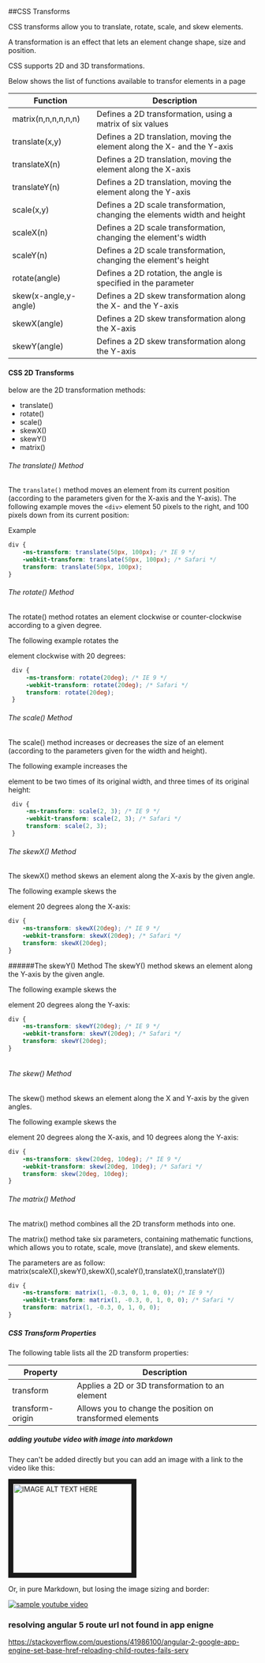 ##CSS Transforms

CSS transforms allow you to translate, rotate, scale, and skew elements.

A transformation is an effect that lets an element change shape, size and position.

CSS supports 2D and 3D transformations.

Below shows the list of functions available to transfor elements in a page 
 
 Function | Description
 --- | ---
 matrix(n,n,n,n,n,n) |	Defines a 2D transformation, using a matrix of six values
 translate(x,y) |	Defines a 2D translation, moving the element along the X- and the Y-axis
 translateX(n) |	Defines a 2D translation, moving the element along the X-axis
 translateY(n) |	Defines a 2D translation, moving the element along the Y-axis
 scale(x,y) |	Defines a 2D scale transformation, changing the elements width and height
 scaleX(n) |	Defines a 2D scale transformation, changing the element's width
 scaleY(n) |	Defines a 2D scale transformation, changing the element's height
 rotate(angle) |	Defines a 2D rotation, the angle is specified in the parameter
 skew(x-angle,y-angle) |	Defines a 2D skew transformation along the X- and the Y-axis
 skewX(angle) |	Defines a 2D skew transformation along the X-axis
 skewY(angle) |	Defines a 2D skew transformation along the Y-axis


#### CSS 2D Transforms
below are the 2D transformation methods:

 - translate()
 - rotate()
 - scale()
 - skewX()
 - skewY()
 - matrix()
 
###### The translate() Method
 
 The `translate()` method moves an element from its current position (according to the parameters given for the X-axis and the Y-axis).
 The following example moves the `<div>` element 50 pixels to the right, and 100 pixels down from its current position:
 
 Example
 ```css
 div {
     -ms-transform: translate(50px, 100px); /* IE 9 */
     -webkit-transform: translate(50px, 100px); /* Safari */
     transform: translate(50px, 100px);
 }
 ```
 
 ###### The rotate() Method
 The rotate() method rotates an element clockwise or counter-clockwise according to a given degree.
 
 The following example rotates the <div> element clockwise with 20 degrees:
 
```css
 div {
     -ms-transform: rotate(20deg); /* IE 9 */
     -webkit-transform: rotate(20deg); /* Safari */
     transform: rotate(20deg);
 }

```
 
 ###### The scale() Method
 
 The scale() method increases or decreases the size of an element (according to the parameters given for the width and height).
 
 The following example increases the <div> element to be two times of its original width, and three times of its original height: 
 
```css
 div {
     -ms-transform: scale(2, 3); /* IE 9 */
     -webkit-transform: scale(2, 3); /* Safari */
     transform: scale(2, 3);
 }

```

###### The skewX() Method
The skewX() method skews an element along the X-axis by the given angle.

The following example skews the <div> element 20 degrees along the X-axis:

```css
div {
    -ms-transform: skewX(20deg); /* IE 9 */
    -webkit-transform: skewX(20deg); /* Safari */
    transform: skewX(20deg);
}
```

######The skewY() Method
The skewY() method skews an element along the Y-axis by the given angle.

The following example skews the <div> element 20 degrees along the Y-axis:

```css
div {
    -ms-transform: skewY(20deg); /* IE 9 */
    -webkit-transform: skewY(20deg); /* Safari */
    transform: skewY(20deg);
}
 
```

###### The skew() Method
The skew() method skews an element along the X and Y-axis by the given angles.

The following example skews the <div> element 20 degrees along the X-axis, and 10 degrees along the Y-axis:

```css
div {
    -ms-transform: skew(20deg, 10deg); /* IE 9 */
    -webkit-transform: skew(20deg, 10deg); /* Safari */
    transform: skew(20deg, 10deg);
}
```
###### The matrix() Method

The matrix() method combines all the 2D transform methods into one.

The matrix() method take six parameters, containing mathematic functions, which allows you to rotate, scale, move (translate), and skew elements.

The parameters are as follow: matrix(scaleX(),skewY(),skewX(),scaleY(),translateX(),translateY())

```css
div {
    -ms-transform: matrix(1, -0.3, 0, 1, 0, 0); /* IE 9 */
    -webkit-transform: matrix(1, -0.3, 0, 1, 0, 0); /* Safari */
    transform: matrix(1, -0.3, 0, 1, 0, 0);
}
```

##### CSS Transform Properties
The following table lists all the 2D transform properties:

Property |	Description
--- | ---
transform |	Applies a 2D or 3D transformation to an element
transform-origin |	Allows you to change the position on transformed elements

 ##### adding youtube video with image into markdown
 
 They can't be added directly but you can add an image with a link to the video like this:
 
 <a href="http://www.youtube.com/watch?feature=player_embedded&v=Z1gLFPLVJjY" target="_blank"><img src="http://img.youtube.com/vi/Z1gLFPLVJjY/0.jpg" alt="IMAGE ALT TEXT HERE" width="240" height="180" border="10" /></a>
 
 Or, in pure Markdown, but losing the image sizing and border:
 
 [![sample youtube video](http://img.youtube.com/vi/Z1gLFPLVJjY/0.jpg)](http://www.youtube.com/watch?v=Z1gLFPLVJjY)
 
 
 ### resolving angular 5 route url not found in app enigne
 https://stackoverflow.com/questions/41986100/angular-2-google-app-engine-set-base-href-reloading-child-routes-fails-serv
 